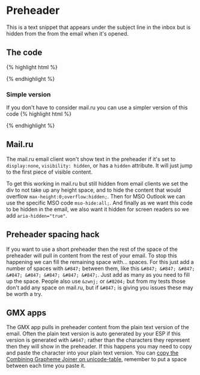 # Preheader

This is a text snippet that appears under the subject line in the inbox but is hidden from the from the email when it's opened.

## The code
{% highlight html %}
<div style="max-height:0;overflow:hidden;mso-hide:all;" aria-hidden="true">
  Preheader text...
</div>
{% endhighlight %}

### Simple version
If you don't have to consider mail.ru you can use a simpler version of this code
{% highlight html %}
<div style="display:none">
  Preheader text...
</div>
{% endhighlight %}

##  Mail.ru
The mail.ru email client won't show text in the preheader if it's set to `display:none`, `visibility: hidden`, or has a `hidden` attribute. It will just jump to the first piece of visible content.

To get this working in mail.ru but still hidden from email clients we set the div to not take up any height space, and to hide the content that would overflow `max-height:0;overflow:hidden;`.  Then for MSO Outlook we can use the specific MSO code `mso-hide:all;`. And finally as we want this code to be hidden in the email, we also want it hidden for screen readers so we add `aria-hidden="true"`.

## Preheader spacing hack
If you want to use a short preheader then the rest of the space of the preheader will pull in content from the rest of your email.  To stop this happening we can fill the remaining space with... spaces.  For this just add a number of spaces with `&#847;` between them, like this `&#847; &#847; &#847; &#847; &#847; &#847; &#847; &#847;`.  Just add as many as you need to fill up the space.  People also use `&zwnj;` or `&#8204;` but from my tests those don't add any space on mail.ru, but if `&#847;` is giving you issues these may be worth a try.

## GMX apps
The GMX app pulls in preheader content from the plain text version of the email.  Often the plain text version is auto generated by your ESP if this version is generated with `&#847;` rather than the characters they represent then they will show in the preheader.  If this happens you may need to copy and paste the character into your plain text version. You can [copy the Combining Grapheme Joiner on unicode-table](https://unicode-table.com/en/034F/), remember to put a space between each time you paste it.
